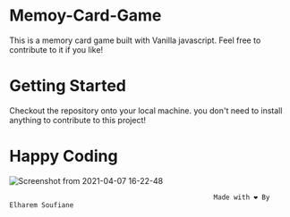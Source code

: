# Memoy-Card-Game

This is a  memory card game built with Vanilla javascript. Feel free to contribute to it if you like!

# Getting Started

Checkout the repository onto your local machine.
you don't need to install anything to contribute to this project!

# Happy Coding

![Screenshot from 2021-04-07 16-22-48](https://user-images.githubusercontent.com/44909504/113892040-8cb1ae80-97bd-11eb-85d4-cd6a568e5371.png)
 
                                                       Made with ❤️ By Elharem Soufiane
